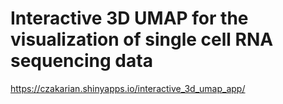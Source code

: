 # Interactive 3D UMAP for the visualization of single cell RNA sequencing data

https://czakarian.shinyapps.io/interactive_3d_umap_app/
